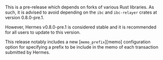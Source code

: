 This is a pre-release which depends on forks of various Rust libraries.
As such, it is advised to avoid depending on the `ibc` and `ibc-relayer` crates
at version 0.8.0-pre.1.

However, Hermes v0.8.0-pre.1 is considered stable and it is recommended for all
users to update to this version.

This release notably includes a new \[`memo_prefix`]\[memo] configuration option
for specifying a prefix to be include in the memo of each transaction submitted
by Hermes.
